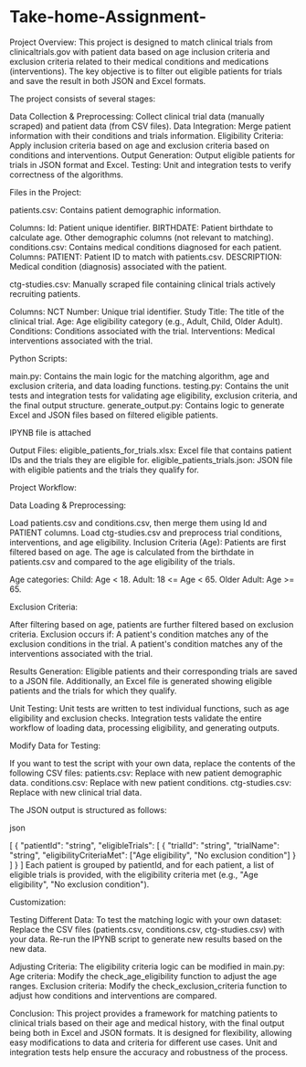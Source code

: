 # Take-home-Assignment-


Project Overview:
This project is designed to match clinical trials from clinicaltrials.gov with patient data based on age inclusion criteria and exclusion criteria related to their medical conditions and medications (interventions). The key objective is to filter out eligible patients for trials and save the result in both JSON and Excel formats.

The project consists of several stages:

Data Collection & Preprocessing: Collect clinical trial data (manually scraped) and patient data (from CSV files).
Data Integration: Merge patient information with their conditions and trials information.
Eligibility Criteria: Apply inclusion criteria based on age and exclusion criteria based on conditions and interventions.
Output Generation: Output eligible patients for trials in JSON format and Excel.
Testing: Unit and integration tests to verify correctness of the algorithms.


Files in the Project:

patients.csv: Contains patient demographic information.

Columns:
Id: Patient unique identifier.
BIRTHDATE: Patient birthdate to calculate age.
Other demographic columns (not relevant to matching).
conditions.csv: Contains medical conditions diagnosed for each patient.
Columns:
PATIENT: Patient ID to match with patients.csv.
DESCRIPTION: Medical condition (diagnosis) associated with the patient.


ctg-studies.csv: Manually scraped file containing clinical trials actively recruiting patients.

Columns:
NCT Number: Unique trial identifier.
Study Title: The title of the clinical trial.
Age: Age eligibility category (e.g., Adult, Child, Older Adult).
Conditions: Conditions associated with the trial.
Interventions: Medical interventions associated with the trial.

Python Scripts:

main.py: Contains the main logic for the matching algorithm, age and exclusion criteria, and data loading functions.
testing.py: Contains the unit tests and integration tests for validating age eligibility, exclusion criteria, and the final output structure.
generate_output.py: Contains logic to generate Excel and JSON files based on filtered eligible patients.

IPYNB file is attached 


Output Files:
eligible_patients_for_trials.xlsx: Excel file that contains patient IDs and the trials they are eligible for.
eligible_patients_trials.json: JSON file with eligible patients and the trials they qualify for.

Project Workflow:

Data Loading & Preprocessing:

Load patients.csv and conditions.csv, then merge them using Id and PATIENT columns.
Load ctg-studies.csv and preprocess trial conditions, interventions, and age eligibility.
Inclusion Criteria (Age):
Patients are first filtered based on age. The age is calculated from the birthdate in patients.csv and compared to the age eligibility of the trials.

Age categories:
Child: Age < 18.
Adult: 18 <= Age < 65.
Older Adult: Age >= 65.

Exclusion Criteria:

After filtering based on age, patients are further filtered based on exclusion criteria.
Exclusion occurs if:
A patient's condition matches any of the exclusion conditions in the trial.
A patient's condition matches any of the interventions associated with the trial.

Results Generation:
Eligible patients and their corresponding trials are saved to a JSON file.
Additionally, an Excel file is generated showing eligible patients and the trials for which they qualify.

Unit Testing:
Unit tests are written to test individual functions, such as age eligibility and exclusion checks.
Integration tests validate the entire workflow of loading data, processing eligibility, and generating outputs.

Modify Data for Testing:

If you want to test the script with your own data, replace the contents of the following CSV files:
patients.csv: Replace with new patient demographic data.
conditions.csv: Replace with new patient conditions.
ctg-studies.csv: Replace with new clinical trial data.

The JSON output is structured as follows:

json

[
  {
    "patientId": "string",
    "eligibleTrials": [
      {
        "trialId": "string",
        "trialName": "string",
        "eligibilityCriteriaMet": ["Age eligibility", "No exclusion condition"]
      }
    ]
  }
]
Each patient is grouped by patientId, and for each patient, a list of eligible trials is provided, with the eligibility criteria met (e.g., "Age eligibility", "No exclusion condition").


Customization:

Testing Different Data: To test the matching logic with your own dataset:
Replace the CSV files (patients.csv, conditions.csv, ctg-studies.csv) with your data.
Re-run the IPYNB script to generate new results based on the new data.

Adjusting Criteria:
The eligibility criteria logic can be modified in main.py:
Age criteria: Modify the check_age_eligibility function to adjust the age ranges.
Exclusion criteria: Modify the check_exclusion_criteria function to adjust how conditions and interventions are compared.


Conclusion:
This project provides a framework for matching patients to clinical trials based on their age and medical history, with the final output being both in Excel and JSON formats. It is designed for flexibility, allowing easy modifications to data and criteria for different use cases. Unit and integration tests help ensure the accuracy and robustness of the process.






